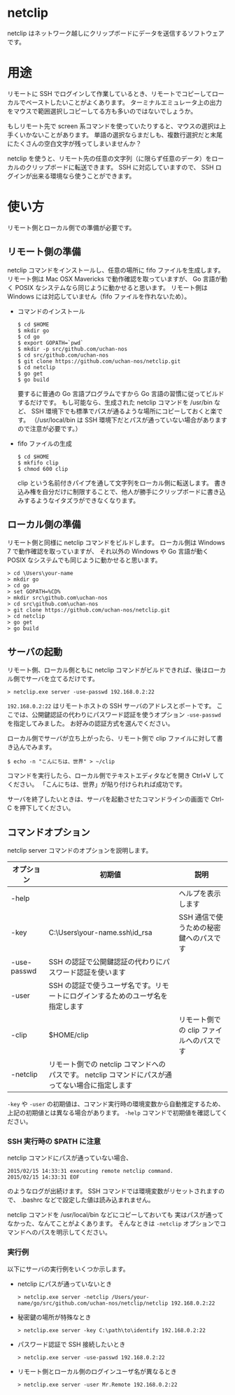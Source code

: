 # netclip
netclip はネットワーク越しにクリップボードにデータを送信するソフトウェアです。

# 用途
リモートに SSH でログインして作業しているとき、リモートでコピーしてローカルでペーストしたいことがよくあります。
ターミナルエミュレータ上の出力をマウスで範囲選択しコピーしてる方も多いのではないでしょうか。

もしリモート先で screen 系コマンドを使っていたりすると、マウスの選択は上手くいかないことがあります。
単語の選択ならまだしも、複数行選択だと末尾にたくさんの空白文字が残ってしまいませんか？

netclip を使うと、リモート先の任意の文字列（に限らず任意のデータ）をローカルのクリップボードに転送できます。
SSH に対応していますので、 SSH ログインが出来る環境なら使うことができます。

# 使い方
リモート側とローカル側での準備が必要です。

## リモート側の準備
netclip コマンドをインストールし、任意の場所に fifo ファイルを生成します。
リモート側は Mac OSX Mavericks で動作確認を取っていますが、
Go 言語が動く POSIX なシステムなら同じように動かせると思います。
リモート側は Windows には対応していません（fifo ファイルを作れないため）。

- コマンドのインストール  

  ```
  $ cd $HOME
  $ mkdir go
  $ cd go
  $ export GOPATH=`pwd`
  $ mkdir -p src/github.com/uchan-nos
  $ cd src/github.com/uchan-nos
  $ git clone https://github.com/uchan-nos/netclip.git
  $ cd netclip
  $ go get
  $ go build
  ```
  
  要するに普通の Go 言語プログラムですから Go 言語の習慣に従ってビルドするだけです。
  もし可能なら、生成された netclip コマンドを /usr/bin など、
  SSH 環境下でも標準でパスが通るような場所にコピーしておくと楽です。
  （/usr/local/bin は SSH 環境下だとパスが通っていない場合がありますので注意が必要です。）

- fifo ファイルの生成  

  ```
  $ cd $HOME
  $ mkfifo clip
  $ chmod 600 clip
  ```
  
  clip という名前付きパイプを通して文字列をローカル側に転送します。
  書き込み権を自分だけに制限することで、他人が勝手にクリップボードに書き込みするようなイタズラができなくなります。
  
## ローカル側の準備
リモート側と同様に netclip コマンドをビルドします。
ローカル側は Windows 7 で動作確認を取っていますが、
それ以外の Windows や Go 言語が動く POSIX なシステムでも同じように動かせると思います。

  ```
  > cd \Users\your-name
  > mkdir go
  > cd go
  > set GOPATH=%CD%
  > mkdir src\github.com\uchan-nos
  > cd src\github.com\uchan-nos
  > git clone https://github.com/uchan-nos/netclip.git
  > cd netclip
  > go get
  > go build
  ```

## サーバの起動
リモート側、ローカル側ともに netclip コマンドがビルドできれば、後はローカル側でサーバを立てるだけです。

```
> netclip.exe server -use-passwd 192.168.0.2:22
```

`192.168.0.2:22` はリモートホストの SSH サーバのアドレスとポートです。
ここでは、公開鍵認証の代わりにパスワード認証を使うオプション `-use-passwd` を指定してみました。
お好みの認証方式を選んでください。

ローカル側でサーバが立ち上がったら、リモート側で clip ファイルに対して書き込んでみます。

```
$ echo -n "こんにちは、世界" > ~/clip
```

コマンドを実行したら、ローカル側でテキストエディタなどを開き Ctrl+V してください。
「こんにちは、世界」が貼り付けられれば成功です。

サーバを終了したいときは、サーバを起動させたコマンドラインの画面で Ctrl-C を押下してください。

## コマンドオプション
netclip server コマンドのオプションを説明します。

| オプション | 初期値 | 説明 |
|------------|--------|------|
| -help | | ヘルプを表示します |
| -key <path> | C:\Users\your-name\.ssh\id_rsa | SSH 通信で使うための秘密鍵へのパスです |
| -use-passwd | SSH の認証で公開鍵認証の代わりにパスワード認証を使います |
| -user <name> | SSH の認証で使うユーザ名です。リモートにログインするためのユーザ名を指定します |
| -clip <path> | $HOME/clip | リモート側での clip ファイルへのパスです |
| -netclip <path> | リモート側での netclip コマンドへのパスです。 netclip コマンドにパスが通ってない場合に指定します |

`-key` や `-user` の初期値は、コマンド実行時の環境変数から自動推定するため、
上記の初期値とは異なる場合があります。
`-help` コマンドで初期値を確認してください。

### SSH 実行時の $PATH に注意
netclip コマンドにパスが通っていない場合、

```
2015/02/15 14:33:31 executing remote netclip command.
2015/02/15 14:33:31 EOF
```

のようなログが出続けます。
SSH コマンドでは環境変数がリセットされますので、
.bashrc などで設定した値は読み込まれません。

netclip コマンドを /usr/local/bin などにコピーしておいても
実はパスが通ってなかった、なんてことがよくあります。
そんなときは `-netclip` オプションでコマンドへのパスを明示してください。

### 実行例
以下にサーバの実行例をいくつか示します。

- netclip にパスが通っていないとき

  ```
  > netclip.exe server -netclip /Users/your-name/go/src/github.com/uchan-nos/netclip/netclip 192.168.0.2:22
  ```

- 秘密鍵の場所が特殊なとき

  ```
  > netclip.exe server -key C:\path\to\identify 192.168.0.2:22
  ```

- パスワード認証で SSH 接続したいとき

  ```
  > netclip.exe server -use-passwd 192.168.0.2:22
  ```

- リモート側とローカル側のログインユーザ名が異なるとき

  ```
  > netclip.exe server -user Mr.Remote 192.168.0.2:22
  ```
